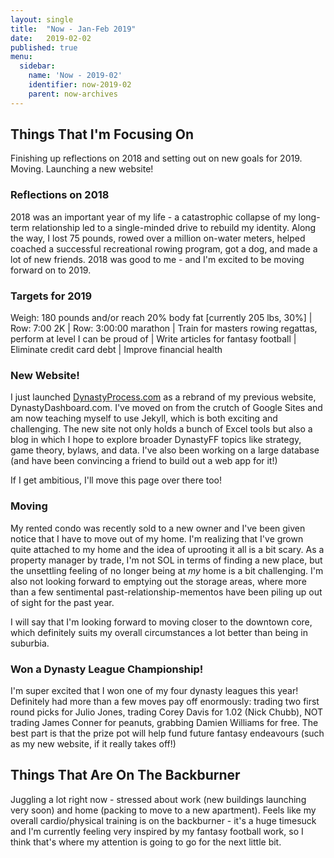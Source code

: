 ```yaml
---
layout: single
title:  "Now - Jan-Feb 2019"
date:   2019-02-02
published: true
menu:
  sidebar:
    name: 'Now - 2019-02'
    identifier: now-2019-02
    parent: now-archives
---
```

## Things That I'm Focusing On

Finishing up reflections on 2018 and setting out on new goals for 2019. Moving. Launching a new website!

###  Reflections on 2018

2018 was an important year of my life - a catastrophic collapse of my long-term relationship led to a single-minded drive to rebuild my identity. Along the way, I lost 75 pounds, rowed over a million on-water meters, helped coached a successful recreational rowing program, got a dog, and made a lot of new friends. 2018 was good to me - and I'm excited to be moving forward on to 2019.

### Targets for 2019

Weigh: 180 pounds and/or reach 20% body fat [currently 205 lbs, 30%] | Row: 7:00 2K | Row: 3:00:00 marathon | Train for masters rowing regattas, perform at level I can be proud of | Write articles for fantasy football | Eliminate credit card debt | Improve financial health

### New Website!

I just launched [DynastyProcess.com](https://DynastyProcess.com) as a rebrand of my previous website, DynastyDashboard.com. I've moved on from the crutch of Google Sites and am now teaching myself to use Jekyll, which is both exciting and challenging. The new site not only holds a bunch of Excel tools but also a blog in which I hope to explore broader DynastyFF topics like strategy, game theory, bylaws, and data. I've also been working on a large database (and have been convincing a friend to build out a web app for it!)

If I get ambitious, I'll move this page over there too! 

### Moving

My rented condo was recently sold to a new owner and I've been given notice that I have to move out of my home. I'm realizing that I've grown quite attached to my home and the idea of uprooting it all is a bit scary. As a property manager by trade, I'm not SOL in terms of finding a new place, but the unsettling feeling of no longer being at *my* home is a bit challenging. I'm also not looking forward to emptying out the storage areas, where more than a few sentimental past-relationship-mementos have been piling up out of sight for the past year. 

I will say that I'm looking forward to moving closer to the downtown core, which definitely suits my overall circumstances a lot better than being in suburbia.

### Won a Dynasty League Championship!

I'm super excited that I won one of my four dynasty leagues this year! Definitely had more than a few moves pay off enormously: trading two first round picks for Julio Jones, trading Corey Davis for 1.02 (Nick Chubb), NOT trading James Conner for peanuts, grabbing Damien Williams for free. The best part is that the prize pot will help fund future fantasy endeavours (such as my new website, if it really takes off!)

## Things That Are On The Backburner

Juggling a lot right now - stressed about work (new buildings launching very soon) and home (packing to move to a new apartment). Feels like my overall cardio/physical training is on the backburner - it's a huge timesuck and I'm currently feeling very inspired by my fantasy football work, so I think that's where my attention is going to go for the next little bit. 

